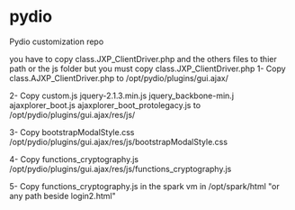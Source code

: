 # pydio
Pydio customization repo


you have to copy class.JXP_ClientDriver.php and the others files to thier path or the js folder but you must copy class.JXP_ClientDriver.php
1- Copy class.AJXP_ClientDriver.php to /opt/pydio/plugins/gui.ajax/ 

2- Copy custom.js jquery-2.1.3.min.js jquery_backbone-min.j ajaxplorer_boot.js ajaxplorer_boot_protolegacy.js to /opt/pydio/plugins/gui.ajax/res/js/

3- Copy bootstrapModalStyle.css /opt/pydio/plugins/gui.ajax/res/js/bootstrapModalStyle.css

4- Copy functions_cryptography.js /opt/pydio/plugins/gui.ajax/res/js/functions_cryptography.js

5- Copy functions_cryptography.js in the spark vm in /opt/spark/html "or any path beside login2.html"
